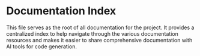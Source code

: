 # Documentation Index

This file serves as the root of all documentation for the project. It provides a centralized index to help navigate through the various documentation resources and makes it easier to share comprehensive documentation with AI tools for code generation.

